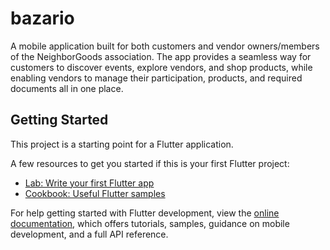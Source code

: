 # bazario

A mobile application built for both customers and vendor owners/members of the NeighborGoods association. The app provides a seamless way for customers to discover events, explore vendors, and shop products, while enabling vendors to manage their participation, products, and required documents all in one place.

## Getting Started

This project is a starting point for a Flutter application.

A few resources to get you started if this is your first Flutter project:

- [Lab: Write your first Flutter app](https://docs.flutter.dev/get-started/codelab)
- [Cookbook: Useful Flutter samples](https://docs.flutter.dev/cookbook)

For help getting started with Flutter development, view the
[online documentation](https://docs.flutter.dev/), which offers tutorials,
samples, guidance on mobile development, and a full API reference.
